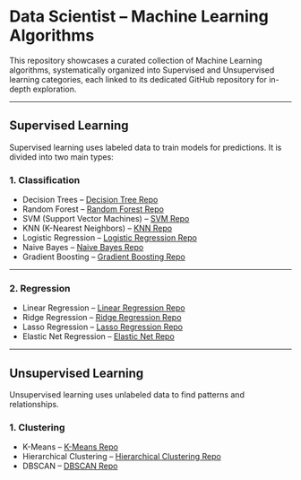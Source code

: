 # Data Scientist – Machine Learning Algorithms

This repository showcases a curated collection of Machine Learning algorithms, systematically organized into Supervised and Unsupervised learning categories, each linked to its dedicated GitHub repository for in-depth exploration.

---

## Supervised Learning
Supervised learning uses labeled data to train models for predictions. It is divided into two main types:

### 1. Classification
- Decision Trees – [Decision Tree Repo](https://github.com/Kesavika-abi/Decision-Tree-Repo)
- Random Forest – [Random Forest Repo](https://github.com/Kesavika-abi/Random-Forest-Repo)
- SVM (Support Vector Machines) – [SVM Repo](https://github.com/Kesavika-abi/SVM-Repo)
- KNN (K-Nearest Neighbors) – [KNN Repo](https://github.com/Kesavika-abi/KNN-Repo)
- Logistic Regression – [Logistic Regression Repo](https://github.com/Kesavika-abi/Logistic-Regression-Repo)
- Naive Bayes – [Naive Bayes Repo](https://github.com/Kesavika-abi/Naive-Bayes-Repo)
- Gradient Boosting – [Gradient Boosting Repo](https://github.com/Kesavika-abi/Gradient-Boosting-Repo)

---

### 2. Regression
- Linear Regression – [Linear Regression Repo](https://github.com/Kesavika-abi/Linear-Regression-Repo)
- Ridge Regression – [Ridge Regression Repo](https://github.com/Kesavika-abi/Ridge-Regression-Repo)
- Lasso Regression – [Lasso Regression Repo](https://github.com/Kesavika-abi/Lasso-Regression-Repo)
- Elastic Net Regression – [Elastic Net Repo](https://github.com/YourUsername/ElasticNet)

---

## Unsupervised Learning
Unsupervised learning uses unlabeled data to find patterns and relationships.

### 1. Clustering
- K-Means – [K-Means Repo](https://github.com/YourUsername/KMeans)
- Hierarchical Clustering – [Hierarchical Clustering Repo](https://github.com/YourUsername/HierarchicalClustering)
- DBSCAN – [DBSCAN Repo](https://github.com/YourUsername/DBSCAN)
